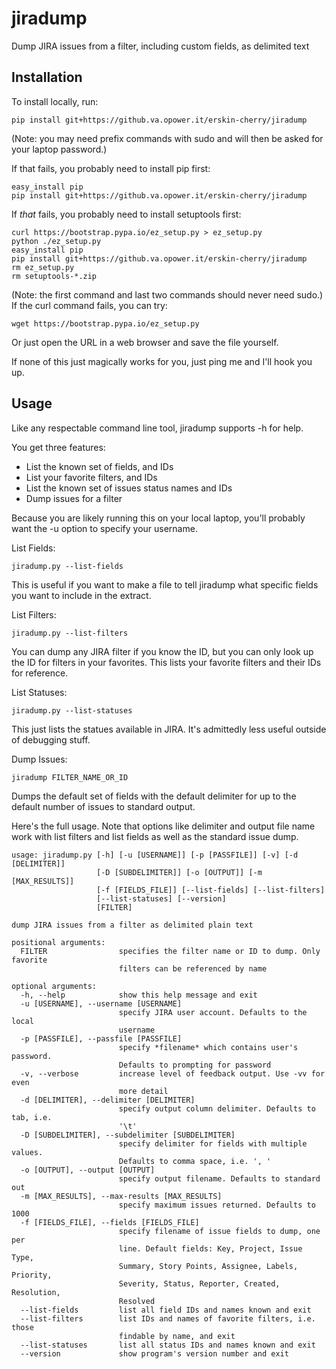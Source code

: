 jiradump
========

Dump JIRA issues from a filter, including custom fields, as delimited text

Installation
------------

To install locally, run:

    pip install git+https://github.va.opower.it/erskin-cherry/jiradump

(Note: you may need prefix commands with sudo and will then be asked for
your laptop password.)

If that fails, you probably need to install pip first:

    easy_install pip
    pip install git+https://github.va.opower.it/erskin-cherry/jiradump


If *that* fails, you probably need to install setuptools first:

    curl https://bootstrap.pypa.io/ez_setup.py > ez_setup.py
    python ./ez_setup.py
    easy_install pip
    pip install git+https://github.va.opower.it/erskin-cherry/jiradump
    rm ez_setup.py
    rm setuptools-*.zip

(Note: the first command and last two commands should never need sudo.)
If the curl command fails, you can try:

    wget https://bootstrap.pypa.io/ez_setup.py

Or just open the URL in a web browser and save the file yourself.

If none of this just magically works for you, just ping me and I'll hook you up.


Usage
-----

Like any respectable command line tool, jiradump supports -h for help.

You get three features:

* List the known set of fields, and IDs
* List your favorite filters, and IDs
* List the known set of issues status names and IDs
* Dump issues for a filter

Because you are likely running this on your local laptop, you'll probably want
the -u option to specify your username.

List Fields:

    jiradump.py --list-fields

This is useful if you want to make a file to tell jiradump what specific fields
you want to include in the extract.

List Filters:

    jiradump.py --list-filters

You can dump any JIRA filter if you know the ID, but you can only look up the
ID for filters in your favorites. This lists your favorite filters and their
IDs for reference.

List Statuses:

    jiradump.py --list-statuses

This just lists the statues available in JIRA. It's admittedly less useful
outside of debugging stuff.

Dump Issues:

    jiradump FILTER_NAME_OR_ID

Dumps the default set of fields with the default delimiter for up to the
default number of issues to standard output.

Here's the full usage. Note that options like delimiter and output file name
work with list filters and list fields as well as the standard issue dump.

    usage: jiradump.py [-h] [-u [USERNAME]] [-p [PASSFILE]] [-v] [-d [DELIMITER]]
                       [-D [SUBDELIMITER]] [-o [OUTPUT]] [-m [MAX_RESULTS]]
                       [-f [FIELDS_FILE]] [--list-fields] [--list-filters]
                       [--list-statuses] [--version]
                       [FILTER]

    dump JIRA issues from a filter as delimited plain text

    positional arguments:
      FILTER                specifies the filter name or ID to dump. Only favorite
                            filters can be referenced by name

    optional arguments:
      -h, --help            show this help message and exit
      -u [USERNAME], --username [USERNAME]
                            specify JIRA user account. Defaults to the local
                            username
      -p [PASSFILE], --passfile [PASSFILE]
                            specify *filename* which contains user's password.
                            Defaults to prompting for password
      -v, --verbose         increase level of feedback output. Use -vv for even
                            more detail
      -d [DELIMITER], --delimiter [DELIMITER]
                            specify output column delimiter. Defaults to tab, i.e.
                            '\t'
      -D [SUBDELIMITER], --subdelimiter [SUBDELIMITER]
                            specify delimiter for fields with multiple values.
                            Defaults to comma space, i.e. ', '
      -o [OUTPUT], --output [OUTPUT]
                            specify output filename. Defaults to standard out
      -m [MAX_RESULTS], --max-results [MAX_RESULTS]
                            specify maximum issues returned. Defaults to 1000
      -f [FIELDS_FILE], --fields [FIELDS_FILE]
                            specify filename of issue fields to dump, one per
                            line. Default fields: Key, Project, Issue Type,
                            Summary, Story Points, Assignee, Labels, Priority,
                            Severity, Status, Reporter, Created, Resolution,
                            Resolved
      --list-fields         list all field IDs and names known and exit
      --list-filters        list IDs and names of favorite filters, i.e. those
                            findable by name, and exit
      --list-statuses       list all status IDs and names known and exit
      --version             show program's version number and exit

